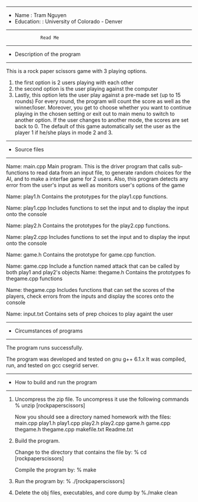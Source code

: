 *******************************************************
*  Name      : Tram Nguyen         
* Education: : University of Colorado - Denver
*******************************************************


                 Read Me


*******************************************************
*  Description of the program
*******************************************************
This is a rock paper scissors game with 3 playing options.
1. the first option is 2 users playing with each other
2. the second option is the user playing against the computer
3. Lastly, this option lets the user play against a pre-made set (up to 15 rounds)
For every round, the program will count the score as well as the winner/loser.
Moreover, you get to choose whether you want to continue playing in the chosen setting or exit out to main menu to switch to another option.
If the user changes to another mode, the scores are set back to 0.
The default of this game automatically set the user as the player 1 if he/she plays in mode 2 and 3.
*******************************************************
*  Source files
*******************************************************

Name:  main.cpp
   Main program.  This is the driver program that calls sub-functions
to read data from an input file, to generate random choices for the AI,
and to make a interfae game for 2 users. Also, this program detects any error from the user's input 
as well as monitors user's options of the game   

Name: play1.h
   Contains the prototypes for the play1.cpp functions.

Name: play1.cpp
   Includes functions to set the input and to display the input onto the console 

Name: play2.h
   Contains the prototypes for the play2.cpp functions.

Name: play2.cpp
   Includes functions to set the input and to display the input onto the console 
   
Name: game.h
   Contains the prototype for game.cpp function.
   
Name: game.cpp
   Include a function named attack that can be called by both play1 and play2's objects
Name: thegame.h
    Contains the prototypes fo thegame.cpp functions
    
Name: thegame.cpp
    Includes functions that can set the scores of the players, check errors from the inputs and 
display the scores onto the console

Name: input.txt
  Contains sets of prep choices to play againt the user
  
*******************************************************
*  Circumstances of programs
*******************************************************

   The program runs successfully.  
   
   The program was developed and tested on gnu g++ 6.1.x  It was 
   compiled, run, and tested on gcc csegrid server.


*******************************************************
*  How to build and run the program
*******************************************************

1. Uncompress the zip file. 
   To uncompress it use the following commands 
       % unzip [rockpaperscissors]

   Now you should see a directory named homework with the files:
        main.cpp
        play1.h
        play1.cpp
        play2.h
        play2.cpp
        game.h
        game.cpp
        thegame.h
        thegame.cpp
	      makefile.txt
        Readme.txt
	

2. Build the program.

    Change to the directory that contains the file by:
    % cd [rockpaperscissors] 

    Compile the program by:
    % make

3. Run the program by:
   % ./[rockpaperscissors]

4. Delete the obj files, executables, and core dump by
   %./make clean
